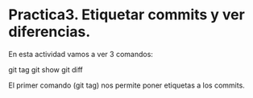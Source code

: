 #   Practica3. Etiquetar commits y ver diferencias.

En esta actividad vamos a ver 3 comandos:

git tag
git show
git diff

El primer comando (git tag) nos permite poner etiquetas a los commits.





